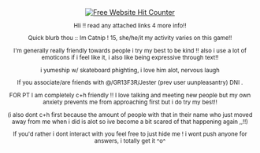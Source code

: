 <div align='center'><a href='https://www.free-website-hit-counter.com'><img src='https://www.free-website-hit-counter.com/c.php?d=9&id=178559&s=76' border='0' alt='Free Website Hit Counter'></a><br / ><small>

HIi !! read any attached links 4 more info!! 

Quick blurb thou :: Im Catnip ! 15, she/he/it my activity varies on this game!!

I'm generally really friendly towards people i try my best to be kind !! also i use a lot of emoticons if i feel like it, i also like being expressive through text!!

i yumeship w/ skateboard phighting, i love him alot, nervous laugh



If you associate/are friends with @/GR13F3R/Jester (prev user uunpleasantry) DNI . 



FOR PT I am completely c+h friendly !! I love talking and meeting new people but my own anxiety prevents me from approaching first but i do try my best!! 

(i also dont c+h first because the amount of people with that in their name who just moved away from me when i did is alot so ive become a bit scared of that happening again ,,!!)



If you'd rather i dont interact with you feel free to just hide me ! i wont push anyone for answers, i totally get it ^o^
